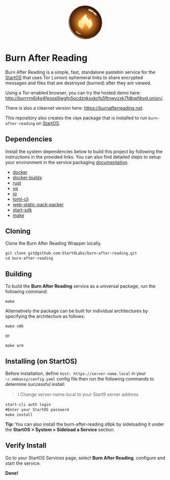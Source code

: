 <p align="center">
  <img src="icon.png" alt="Project Logo" width="21%">
</p>

# Burn After Reading

Burn After Reading is a simple, fast, standalone pastebin service for the [StartOS](https://github.com/start9Labs/start-os) that uses Tor (.onion) ephemeral links to share encrypted messages and files that are destroyed (burned) after they are viewed.

Using a Tor-enabled browser, you can try the hosted demo here: http://burrrrn6i4g4feosxlliwgfn5ocdznkxxkcfu5ftnwyzxk7fdbwfibyd.onion/.

There is also a clearnet version here: https://burnafterreading.net.

This repository also creates the `s9pk` package that is installed to run `burn-after-reading` on [StartOS](https://github.com/Start9Labs/start-os/).

## Dependencies

Install the system dependencies below to build this project by following the instructions in the provided links. You can also find detailed steps to setup your environment in the service packaging [documentation](https://github.com/Start9Labs/service-pipeline#development-environment).

- [docker](https://docs.docker.com/get-docker)
- [docker-buildx](https://docs.docker.com/buildx/working-with-buildx/)
- [rust](https://rustup.rs)
- [yq](https://mikefarah.gitbook.io/yq)
- [jq](https://stedolan.github.io/jq/)
- [toml-cli](https://crates.io/crates/toml-cli)
- [web-static-pack-packer](https://crates.io/crates/web-static-pack-packer)
- [start-sdk](https://github.com/Start9Labs/start-os/blob/sdk/backend/install-sdk.sh)
- [make](https://www.gnu.org/software/make/)

## Cloning

Clone the Burn After Reading Wrapper locally.

```
git clone git@github.com:Start9Labs/burn-after-reading.git
cd burn-after-reading
```

## Building

To build the **Burn After Reading** service as a universal package, run the following command:

```
make
```

Alternatively the package can be built for individual architectures by specifying the architecture as follows:

```
make x86
```

or

```
make arm
```

## Installing (on StartOS)

Before installation, define `host: https://server-name.local` in your `~/.embassy/config.yaml` config file then run the following commands to determine successful install:

> :information_source: Change server-name.local to your Start9 server address

```
start-cli auth login
#Enter your StartOS password
make install
```

**Tip:** You can also install the burn-after-reading.s9pk by sideloading it under the **StartOS > System > Sideload a Service** section.

## Verify Install

Go to your StartOS Services page, select **Burn After Reading**, configure and start the service.

**Done!**
